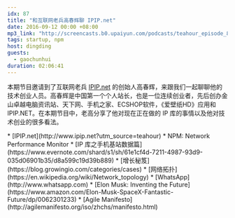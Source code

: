 ```yaml
---
idx: 87
title: "和互联网老兵高春辉聊 IPIP.net"
date: 2016-09-12 00:00 +08:00
mp3_link: "http://screencasts.b0.upaiyun.com/podcasts/teahour_episode_87.m4a"
tags: startup, npm
host: dingding
guests:
  - gaochunhui
duration: 02:06:41
---
```


本期节目邀请到了互联网老兵 [IPIP.net](http://www.ipip.net?utm_source=teahour) 的创始人高春辉，来跟我们一起聊聊他的技术创业人员。高春辉是中国第一个个人站长，也是一位连续创业者，先后创办金山卓越电脑资讯站、天下网、手机之家、ECSHOP软件，《爱壁纸HD》应用和 IPIP.NET。在本期节目中，老高分享了他对现在正在做的 IP 库的事情以及他对技术创业的很多看法。

<section class="notes" markdown="1">
* [IPIP.net](http://www.ipip.net?utm_source=teahour)
* NPM: Network Performance Monitor
* [IP 库之手机基站数据篇](https://www.evernote.com/shard/s1/sh/61e1cf4d-7211-4987-93d9-035d06901b35/d8a599c19d39b889)
* [增长秘笈](https://blog.growingio.com/categories/cases)
* [网络拓扑](https://en.wikipedia.org/wiki/Network_topology)
* [WhatsApp](http://www.whatsapp.com)
* [Elon Musk: Inventing the Future](https://www.amazon.com/Elon-Musk-SpaceX-Fantastic-Future/dp/0062301233)
* [Agile Manifesto](http://agilemanifesto.org/iso/zhchs/manifesto.html)
</section>
